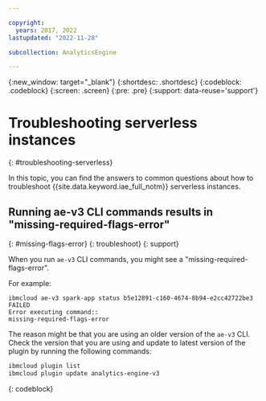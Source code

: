 ```yaml
---

copyright:
  years: 2017, 2022
lastupdated: "2022-11-28"

subcollection: AnalyticsEngine

---
```


<!-- Attribute definitions -->
{:new_window: target="_blank"}
{:shortdesc: .shortdesc}
{:codeblock: .codeblock}
{:screen: .screen}
{:pre: .pre}
{:support: data-reuse='support'}

# Troubleshooting serverless instances
{: #troubleshooting-serverless}

In this topic, you can find the answers to common questions about how to troubleshoot {{site.data.keyword.iae_full_notm}} serverless instances.

## Running ae-v3 CLI commands results in "missing-required-flags-error"
{: #missing-flags-error}
{: troubleshoot}
{: support}

When you run `ae-v3` CLI commands, you might see a "missing-required-flags-error".

For example:

```
ibmcloud ae-v3 spark-app status b5e12891-c160-4674-8b94-e2cc42722be3
FAILED
Error executing command::
missing-required-flags-error
```

The reason might be that you are using an older version of the `ae-v3` CLI. Check the version that you are using and update to latest version of the plugin by running the following commands:

```sh
ibmcloud plugin list
ibmcloud plugin update analytics-engine-v3
```
{: codeblock}

